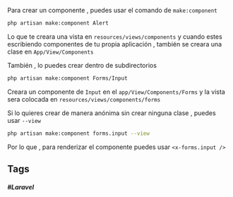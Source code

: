 Para crear un componente , puedes usar el comando de `make:component`

```bash
php artisan make:component Alert
```

Lo que te creara una vista en `resources/views/components` y cuando estes escribiendo componentes de tu propia aplicación , también se creara una clase en `App/View/Components`

También , lo puedes crear dentro de subdirectorios

```bash
php artisan make:component Forms/Input
```

Creara un componente de `Input` en el `app/View/Components/Forms` y la vista sera colocada en `resources/views/components/forms`

Si lo quieres crear de manera anónima sin crear ninguna clase , puedes usar `--view`

```bash
php artisan make:component forms.input --view
```

Por lo que , para renderizar el componente puedes usar `<x-forms.input />`
## Tags

##### #Laravel
